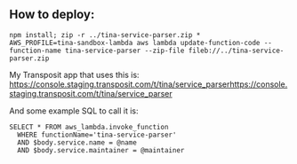 ## How to deploy:

```
npm install; zip -r ../tina-service-parser.zip *
AWS_PROFILE=tina-sandbox-lambda aws lambda update-function-code --function-name tina-service-parser --zip-file fileb://../tina-service-parser.zip
```

My Transposit app that uses this is:
https://console.staging.transposit.com/t/tina/service_parserhttps://console.staging.transposit.com/t/tina/service_parser

And some example SQL to call it is:
```
SELECT * FROM aws_lambda.invoke_function
  WHERE functionName='tina-service-parser'
  AND $body.service.name = @name
  AND $body.service.maintainer = @maintainer
```
